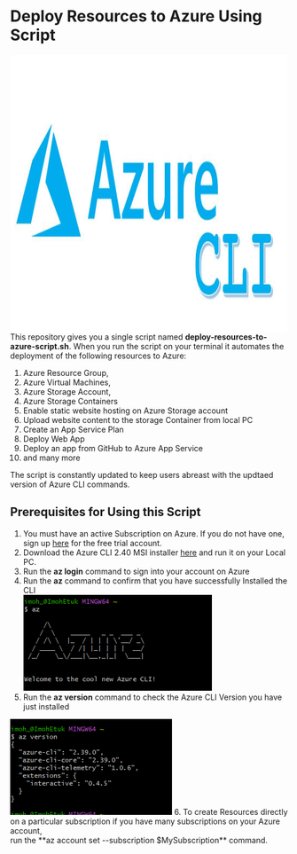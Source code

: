 # Deploy Resources to Azure Using Script
<img src="https://github.com/imohweb/Deploy-AzResources-Script/blob/master/src/azure-cli.jpg" alt="Azure CLI Logo" width="500" height="500" align="center"></img>
This repository gives you a single script named **deploy-resources-to-azure-script.sh**. When you run the script on your terminal it automates the deployment of the following resources to Azure:
1.  Azure Resource Group,
2.  Azure Virtual Machines, 
3.  Azure Storage Account,
4.  Azure Storage Containers
5.  Enable static website hosting on Azure Storage account
6.  Upload website content to the storage Container from local PC
7.  Create an App Service Plan
8.  Deploy Web App
9.  Deploy an app from GitHub to Azure App Service
10.  and many more

The script is constantly updated to keep users abreast with the updtaed version of Azure CLI commands. 

## Prerequisites for Using this Script
1. You must have an active Subscription on Azure. If you do not have one, sign up <a href="https://azure.microsoft.com/en-us/free/" target="_blank">here</a> for the free trial account. 
2. Download the Azure CLI 2.40 MSI installer <a href="https://learn.microsoft.com/en-us/cli/azure/install-azure-cli-windows?view=azure-cli-latest&tabs=azure-cli" target="_blank">here</a> and run it on your Local PC.
3. Run the **az login** command to sign into your account on Azure
4. Run the **az** command to confirm that you have successfully Installed the CLI <br>
<img src="https://github.com/imohweb/Deploy-AzResources-Script/blob/master/src/azure-cli1.png"></img>
5. Run the **az version** command to check the Azure CLI Version you have just installed
<img src="https://github.com/imohweb/Deploy-AzResources-Script/blob/master/src/Azure%20CLI%20Version.png">
6. To create Resources directly on a particular subscription if you have many subscriptions on your Azure account, <br> run the **az account set --subscription $MySubscription** command. 

